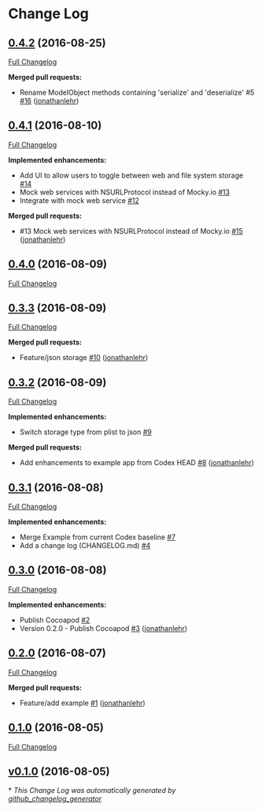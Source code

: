 # Change Log

## [0.4.2](https://github.com/AboutObjects/Modelmatic/tree/0.4.2) (2016-08-25)
[Full Changelog](https://github.com/AboutObjects/Modelmatic/compare/0.4.1...0.4.2)

**Merged pull requests:**

- Rename ModelObject methods containing 'serialize' and 'deserialize' \#5 [\#16](https://github.com/AboutObjects/Modelmatic/pull/16) ([jonathanlehr](https://github.com/jonathanlehr))

## [0.4.1](https://github.com/AboutObjects/Modelmatic/tree/0.4.1) (2016-08-10)
[Full Changelog](https://github.com/AboutObjects/Modelmatic/compare/0.4.0...0.4.1)

**Implemented enhancements:**

- Add UI to allow users to toggle between web and file system storage [\#14](https://github.com/AboutObjects/Modelmatic/issues/14)
- Mock web services with NSURLProtocol instead of Mocky.io [\#13](https://github.com/AboutObjects/Modelmatic/issues/13)
- Integrate with mock web service [\#12](https://github.com/AboutObjects/Modelmatic/issues/12)

**Merged pull requests:**

- \#13 Mock web services with NSURLProtocol instead of Mocky.io [\#15](https://github.com/AboutObjects/Modelmatic/pull/15) ([jonathanlehr](https://github.com/jonathanlehr))

## [0.4.0](https://github.com/AboutObjects/Modelmatic/tree/0.4.0) (2016-08-09)
[Full Changelog](https://github.com/AboutObjects/Modelmatic/compare/0.3.3...0.4.0)

## [0.3.3](https://github.com/AboutObjects/Modelmatic/tree/0.3.3) (2016-08-09)
[Full Changelog](https://github.com/AboutObjects/Modelmatic/compare/0.3.2...0.3.3)

**Merged pull requests:**

- Feature/json storage [\#10](https://github.com/AboutObjects/Modelmatic/pull/10) ([jonathanlehr](https://github.com/jonathanlehr))

## [0.3.2](https://github.com/AboutObjects/Modelmatic/tree/0.3.2) (2016-08-09)
[Full Changelog](https://github.com/AboutObjects/Modelmatic/compare/0.3.1...0.3.2)

**Implemented enhancements:**

- Switch storage type from plist to json [\#9](https://github.com/AboutObjects/Modelmatic/issues/9)

**Merged pull requests:**

- Add enhancements to example app from Codex HEAD [\#8](https://github.com/AboutObjects/Modelmatic/pull/8) ([jonathanlehr](https://github.com/jonathanlehr))

## [0.3.1](https://github.com/AboutObjects/Modelmatic/tree/0.3.1) (2016-08-08)
[Full Changelog](https://github.com/AboutObjects/Modelmatic/compare/0.3.0...0.3.1)

**Implemented enhancements:**

- Merge Example from current Codex baseline [\#7](https://github.com/AboutObjects/Modelmatic/issues/7)
- Add a change log \(CHANGELOG.md\) [\#4](https://github.com/AboutObjects/Modelmatic/issues/4)

## [0.3.0](https://github.com/AboutObjects/Modelmatic/tree/0.3.0) (2016-08-08)
[Full Changelog](https://github.com/AboutObjects/Modelmatic/compare/0.2.0...0.3.0)

**Implemented enhancements:**

- Publish Cocoapod [\#2](https://github.com/AboutObjects/Modelmatic/issues/2)
- Version 0.2.0 - Publish Cocoapod [\#3](https://github.com/AboutObjects/Modelmatic/pull/3) ([jonathanlehr](https://github.com/jonathanlehr))

## [0.2.0](https://github.com/AboutObjects/Modelmatic/tree/0.2.0) (2016-08-07)
[Full Changelog](https://github.com/AboutObjects/Modelmatic/compare/0.1.0...0.2.0)

**Merged pull requests:**

- Feature/add example [\#1](https://github.com/AboutObjects/Modelmatic/pull/1) ([jonathanlehr](https://github.com/jonathanlehr))

## [0.1.0](https://github.com/AboutObjects/Modelmatic/tree/0.1.0) (2016-08-05)
[Full Changelog](https://github.com/AboutObjects/Modelmatic/compare/v0.1.0...0.1.0)

## [v0.1.0](https://github.com/AboutObjects/Modelmatic/tree/v0.1.0) (2016-08-05)


\* *This Change Log was automatically generated by [github_changelog_generator](https://github.com/skywinder/Github-Changelog-Generator)*
